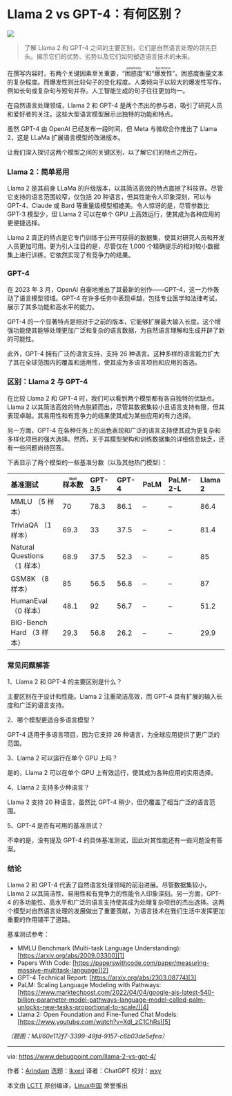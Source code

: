 [#]: subject: "LLaMA 2 vs GPT-4: What are the Differences?"
[#]: via: "https://www.debugpoint.com/llama-2-vs-gpt-4/"
[#]: author: "Arindam https://www.debugpoint.com/author/admin1/"
[#]: collector: "lkxed"
[#]: translator: "ChatGPT"
[#]: reviewer: "wxy"
[#]: publisher: "wxy"
[#]: url: "https://linux.cn/article-16030-1.html"

Llama 2 vs GPT-4：有何区别？
======

![][0]

> 了解 Llama 2 和 GPT-4 之间的主要区别，它们是自然语言处理的领先巨头。揭示它们的优势、劣势以及它们如何塑造语言技术的未来。

在撰写内容时，有两个关键因素至关重要，“<ruby>困惑度<rt>perplexity</rt></ruby>”和“<ruby>爆发性<rt>burstiness</rt></ruby>”。困惑度衡量文本的复杂程度。而爆发性则比较句子的变化程度。人类倾向于以较大的爆发性写作，例如长句或复杂句与短句并存。人工智能生成的句子往往更加均一。

在自然语言处理领域，Llama 2 和 GPT-4 是两个杰出的参与者，吸引了研究人员和爱好者的关注。这些大型语言模型展示出独特的功能和特点。

虽然 GPT-4 由 OpenAI 已经发布一段时间，但 Meta 与微软合作推出了 Llama 2，这是 LLaMa 扩展语言模型的改进版本。

让我们深入探讨这两个模型之间的关键区别，以了解它们的特点之所在。


### Llama 2：简单易用

Llama 2 是其前身 LLaMa 的升级版本，以其简洁高效的特点震撼了科技界。尽管它支持的语言范围较窄，仅包括 20 种语言，但其性能令人印象深刻，可以与 GPT-4、Claude 或 Bard 等重量级模型相媲美。令人惊讶的是，尽管参数比 GPT-3 模型少，但 Llama 2 可以在单个 GPU 上高效运行，使其成为各种应用的更便捷选择。

Llama 2 真正的特点是它专门训练于公开可获得的数据集，使其对研究人员和开发人员更加可用。更为引人注目的是，尽管仅在 1,000 个精确提示的相对较小数据集上进行训练，它依然实现了有竞争力的结果。

### GPT-4

在 2023 年 3 月，OpenAI 自豪地推出了其最新的创作——GPT-4，这一力作轰动了语言模型领域。GPT-4 在许多任务中表现卓越，包括专业医学和法律考试，展示了其多功能和高水平的能力。

GPT-4 的一个显著特点是相对于之前的版本，它能够扩展最大输入长度。这个增强功能使其能够处理更加广泛和复杂的语言数据，为自然语言理解和生成开辟了新的可能性。

此外，GPT-4 拥有广泛的语言支持，支持 26 种语言。这种多样的语言能力扩大了其在全球范围内的覆盖和适用性，使其成为多语言项目和应用的首选。

### 区别：Llama 2 与 GPT-4

在比较 Llama 2 和 GPT-4 时，我们可以看到两个模型都有各自独特的优缺点。Llama 2 以其简洁高效的特点脱颖而出，尽管其数据集较小且语言支持有限，但其表现卓越。其易用性和有竞争力的结果使其成为某些应用的有力选择。

另一方面，GPT-4 在各种任务上的出色表现和广泛的语言支持使其成为更复杂和多样化项目的强大选择。然而，关于其模型架构和训练数据集的详细信息缺乏，还有一些问题尚待回答。

下表显示了两个模型的一些基准分数（以及其他热门模型）：

| 基准测试 | <ruby>样本数<rt>Shot</rt></ruby> | GPT-3.5 | GPT-4 | PaLM | PaLM-2-L | Llama 2 |
| :- | :- | :- | :- | :- | :- | :- |
| MMLU （5 样本） | 70 | 78.3 | 86.1 | – | – | 86.4 |
| TriviaQA （1 样本） | 69.3 | 33 | 37.5 | – | – | 81.4 |
| Natural Questions （1 样本） | 68.9 | 37.5 | 52.3 | – | – | 85 |
| GSM8K （8 样本） | 85 | 56.5 | 56.8 | – | – | 87 |
| HumanEval （0 样本） | 48.1 | 92 | 56.7 | – | – | 51.2 |
| BIG-Bench Hard （3 样本） | 29.3 | 56.8 | 26.2 | – | – | 29.9 |

### 常见问题解答

1、Llama 2 和 GPT-4 的主要区别是什么？

主要区别在于设计和性能。Llama 2 注重简洁高效，而 GPT-4 具有扩展的输入长度和广泛的语言支持。

2、哪个模型更适合多语言模型？

GPT-4 适用于多语言项目，因为它支持 26 种语言，为全球应用提供了更广泛的范围。

3、Llama 2 可以运行在单个 GPU 上吗？

是的，Llama 2 可以在单个 GPU 上有效运行，使其成为各种应用的实用选择。

4、Llama 2 支持多少种语言？

Llama 2 支持 20 种语言，虽然比 GPT-4 稍少，但仍覆盖了相当广泛的语言范围。

5、GPT-4 是否有可用的基准测试？

不幸的是，没有提及 GPT-4 的具体基准测试，因此对其性能还有一些问题没有答案。

### 结论

Llama 2 和 GPT-4 代表了自然语言处理领域的前沿进展。尽管数据集较小，Llama 2 以其简洁性、易用性和有竞争力的性能令人印象深刻。另一方面，GPT-4 的多功能性、高水平和广泛的语言支持使其成为处理复杂项目的杰出选择。这两个模型对自然语言处理的发展做出了重要贡献，为语言技术在我们生活中发挥更加重要的作用铺平了道路。

基准测试参考：

- MMLU Benchmark (Multi-task Language Understanding): [https://arxiv.org/abs/2009.03300][1]
- Papers With Code: [https://paperswithcode.com/paper/measuring-massive-multitask-language][2]
- GPT-4 Technical Report: [https://arxiv.org/abs/2303.08774][3]
- PaLM: Scaling Language Modeling with Pathways: [https://www.marktechpost.com/2022/04/04/google-ais-latest-540-billion-parameter-model-pathways-language-model-called-palm-unlocks-new-tasks-proportional-to-scale/][4]
- Llama 2: Open Foundation and Fine-Tuned Chat Models: [https://www.youtube.com/watch?v=Xdl_zC1ChRs][5]


*（题图：MJ/60e112f7-3399-49fd-9157-c6b03de5efea）*

--------------------------------------------------------------------------------

via: https://www.debugpoint.com/llama-2-vs-gpt-4/

作者：[Arindam][a]
选题：[lkxed][b]
译者：ChatGPT
校对：[wxy](https://github.com/wxy)

本文由 [LCTT](https://github.com/LCTT/TranslateProject) 原创编译，[Linux中国](https://linux.cn/) 荣誉推出

[a]: https://www.debugpoint.com/author/admin1/
[b]: https://github.com/lkxed/
[1]: https://arxiv.org/abs/2009.03300
[2]: https://paperswithcode.com/paper/measuring-massive-multitask-language
[3]: https://arxiv.org/abs/2303.08774
[4]: https://www.marktechpost.com/2022/04/04/google-ais-latest-540-billion-parameter-model-pathways-language-model-called-palm-unlocks-new-tasks-proportional-to-scale/
[5]: https://www.youtube.com:443/watch?v=Xdl_zC1ChRs
[6]: https://pixabay.com/users/pezibear-526143/
[0]: https://img.linux.net.cn/data/attachment/album/202307/24/223302fj41272110s7df4c.jpg